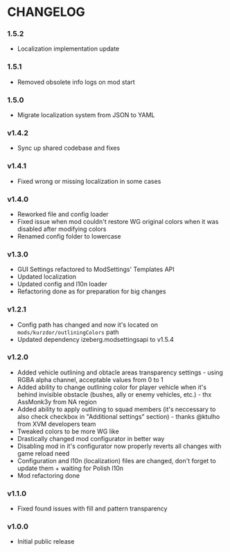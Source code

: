 # CHANGELOG

### 1.5.2

- Localization implementation update

### 1.5.1

- Removed obsolete info logs on mod start

### 1.5.0

- Migrate localization system from JSON to YAML

### v1.4.2

- Sync up shared codebase and fixes

### v1.4.1

- Fixed wrong or missing localization in some cases

### v1.4.0

- Reworked file and config loader
- Fixed issue when mod couldn't restore WG original colors when it was disabled after modifying colors
- Renamed config folder to lowercase

### v1.3.0

- GUI Settings refactored to ModSettings' Templates API
- Updated localization
- Updated config and l10n loader
- Refactoring done as for preparation for big changes

### v1.2.1

- Config path has changed and now it's located on `mods/kurzdor/outliningColors` path
- Updated dependency izeberg.modsettingsapi to v1.5.4

### v1.2.0

- Added vehicle outlining and obtacle areas transparency settings - using RGBA alpha channel, acceptable values from 0 to 1
- Added ability to change outlining color for player vehicle when it's behind invisible obstacle (bushes, ally or enemy vehicles, etc.) - thx AssMonk3y from NA region
- Added ability to apply outlining to squad members (it's neccessary to also check checkbox in "Additional settings" section) - thanks @ktulho from XVM developers team
- Tweaked colors to be more WG like
- Drastically changed mod configurator in better way
- Disabling mod in it's configurator now properly reverts all changes with game reload need
- Configuration and l10n (localization) files are changed, don't forget to update them + waiting for Polish l10n
- Mod refactoring done

### v1.1.0

- Fixed found issues with fill and pattern transparency

### v1.0.0

- Initial public release
